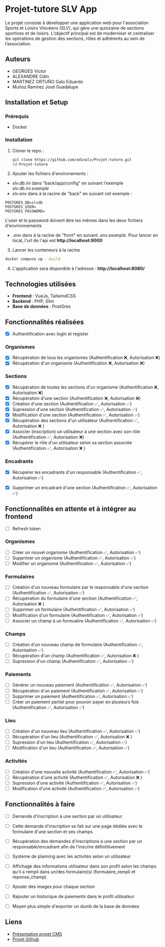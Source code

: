 # Projet-tutore SLV App

Le projet consiste à développer une application web pour l'association Sports et Loisirs Vincéens (SLV), qui gère une quinzaine de sections sportives et de loisirs. L'objectif principal est de moderniser et centraliser les opérations de gestion des sections, rôles et adhérents au sein de l’association. 

## Auteurs
- GEORGES Victor
- ALEXANDRE Odin
- MARTINEZ ORTUÑO Galo Eduardo
- Muñoz Ramírez José Guadalupe

## Installation et Setup

### Prérequis
- Docker

### Installation
1. Cloner le repo :  
   ```bash
   git clone https://github.com/odinalx/Projet-tutore.git
   cd Projet-tutore
   ```

2. Ajouter les fichiers d'environements :

- *slv.db.ini* dans "back/app/config" en suivant l'exemple *slv.db.ini.example*
- *slv.env* dans à la racine de "back" en suivant cet exemple :
```.env
POSTGRES_DB=slvdb
POSTGRES_USER=
POSTGRES_PASSWORD=
```
L'user et le password doivent être les mêmes dans les deux fichiers d'environnements

- *.env* dans à la racine de "front" en suivant *.env.example*. Pour lancer en local, l'url de l'api est **http://localhost:9000**

3. Lancer les conteneurs à la racine
 ```bash
 docker compose up --build
 ```

4. L'application sera disponible à l'adresse : **http://localhost:8080/**

## Technologies utilisées
- **Frontend** : VueJs, TailwindCSS
- **Backend** : PHP, Slim
- **Base de données** : PostGres


## Fonctionnalités réalisées
- [x] Authentification avec login et register 
### Organismes
- [x] Récupération de tous les organismes (Authentification ❌​, Autorisation ❌)
- [x] Récupération d'un organisme (Authentification ❌, Autorisation ❌)
### Sections
- [x] Récupération de toutes les sections d'un organisme (Authentification ❌​, Autorisation ❌)
- [x] Récupération d'une section (Authentification ❌, Autorisation ❌)
- [x] Création d'une section (Authentification ✅​​, Autorisation ✅​)
- [x] Supression d'une section (Authentification ✅​​, Autorisation ✅​)
- [x] Modification d'une section (Authentification ✅​​, Autorisation ✅​)
- [x] Récupération des sections d'un utilisateur (Authentification ✅​​, Autorisation ❌ ​)
- [x] Associer (inscription) un utilisateur à une section avec son rôle (Authentification ✅​​, Autorisation ❌​)
- [x] Récupérer le rôle d'un utilisateur selon sa section associée (Authentification ✅​​, Autorisation ❌ ​)
### Encadrants
- [x] Récupérer les encadrants d'un responsable (Authentification ✅​​, Autorisation ✅​)
- [x] Supprimer un encadrant d'une section (Authentification ✅​​, Autorisation ✅​)


## Fonctionnalités en attente et à intégrer au frontend
- [ ] Refresh token
### Organismes
- [ ] Créer un nouvel organisme (Authentification ✅​​, Autorisation ✅​)
- [ ] Supprimer un organisme (Authentification ✅​​, Autorisation ✅​)
- [ ] Modifier un organisme (Authentification ✅​​, Autorisation ✅​)
### Formulaires
- [ ] Création d'un nouveau formulaire par le responsable d'une section (Authentification ✅​​, Autorisation ✅​)
- [ ] Récupération du formulaire d'une section (Authentification ✅​​, Autorisation ❌ ​)
- [ ] Supprimer un formulaire (Authentification ✅​​, Autorisation ✅​)
- [ ] Modification d'un formulaire (Authentification ✅​​, Autorisation ✅​)
- [ ] Associer un champ à un formualire (Authentification ✅​​, Autorisation ✅​)
### Champs
- [ ] Création d'un nouveau champ de formulaire (Authentification ✅​​, Autorisation ✅​)
- [ ] Récupération d'un champ (Authentification ✅​​, Autorisation ❌ ​)
- [ ] Supression d'un champ (Authentification ✅​​, Autorisation ✅​)
### Paiements
- [ ] Générer un nouveau paiement (Authentification ✅​​, Autorisation ✅​)
- [ ] Récupération d'un paiement (Authentification ✅​​, Autorisation ✅​)
- [ ] Supprimer un paiement (Authentification ✅​​, Autorisation ✅​)
- [ ] Créer un paiement partiel pour pouvoir payer en plusieurs fois (Authentification ✅​​, Autorisation ✅​)
### Lieu
- [ ] Création d'un nouveau lieu (Authentification ✅​​, Autorisation ✅​)
- [ ] Récupération d'un lieu (Authentification ✅​​, Autorisation ❌ ​)
- [ ] Supression d'un lieu (Authentification ✅​​, Autorisation ✅​)
- [ ] Modification d'un lieu (Authentification ✅​​, Autorisation ✅​)
### Activités
- [ ] Création d'une nouvelle activité (Authentification ✅​​, Autorisation ✅​)
- [ ] Récupération d'une activité (Authentification ✅​​, Autorisation ❌ ​)
- [ ] Supression d'une activité (Authentification ✅​​, Autorisation ✅​)
- [ ] Modification d'une activité (Authentification ✅​​, Autorisation ✅​) 

## Fonctionnalités à faire
- [ ] Demande d'inscription à une section par un utilisateur
- [ ] Cette demande d'inscription se fait sur une page dédiée avec le formulaire d'une section et ses champs
- [ ] Récupération des demandes d'inscriptions à une section par un responsable/encadrant afin de l'inscrire défintitivement
- [ ] Systeme de planning avec les activités selon un utilisateur
- [ ] Affichage des informations utilisateur dans son profil selon les champs qu'il a rempli dans un/des formulaire(s) (formulaire_rempli et reponse_champ)
- [ ] Ajouter des images pour chaque section
- [ ] Rajouter un historique de paiements dans le profil utilisateur
- [ ] Moyen plus simple d'exporter un dumb de la base de données


## Liens
- [Présentation projet CMS](https://webetu.iutnc.univ-lorraine.fr/www/george264u/projet-tutore/)
- [Projet Github](https://github.com/odinalx/Projet-tutore)

